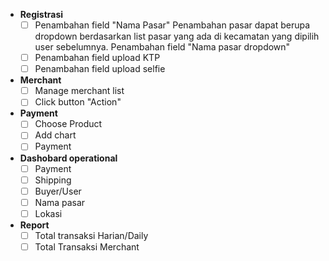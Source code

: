* **Registrasi** 
  - [ ] Penambahan field "Nama Pasar"
        Penambahan pasar dapat berupa dropdown berdasarkan list pasar yang ada di kecamatan
        yang dipilih user sebelumnya. Penambahan field "Nama pasar dropdown"
  - [ ] Penambahan field upload KTP
  - [ ] Penambahan field upload selfie
* **Merchant**
  - [ ] Manage merchant list
  - [ ] Click button "Action"
* **Payment**
  - [ ] Choose Product
  - [ ] Add chart
  - [ ] Payment
* **Dashobard operational**
  - [ ] Payment
  - [ ] Shipping
  - [ ] Buyer/User
  - [ ] Nama pasar
  - [ ] Lokasi
* **Report**
  - [ ] Total transaksi Harian/Daily
  - [ ] Total Transaksi Merchant
